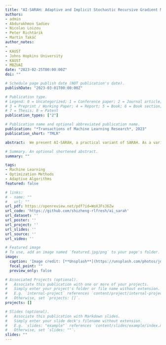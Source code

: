 ```yaml
---
title: "AI-SARAH: Adaptive and Implicit Stochastic Recursive Gradient Methods"
authors:
- admin
- Abdurakhmon Sadiev
- Nicolas Loizou
- Peter Richtárik
- Martin Takáč
author_notes:
- 
- KAUST
- Johns Hopkins University
- KAUST
- MBZUAI
date: "2023-02-25T00:00:00Z"
doi: ""

# Schedule page publish date (NOT publication's date).
publishDate: "2023-03-01T00:00:00Z"

# Publication type.
# Legend: 0 = Uncategorized; 1 = Conference paper; 2 = Journal article;
# 3 = Preprint / Working Paper; 4 = Report; 5 = Book; 6 = Book section;
# 7 = Thesis; 8 = Patent
publication_types: ["2"]

# Publication name and optional abbreviated publication name.
publication: "*Transactions of Machine Learning Research*, 2023"
publication_short: "TMLR"

abstract:  We present AI-SARAH, a practical variant of SARAH. As a variant of SARAH, this algorithm employs the stochastic recursive gradient yet adjusts step-size based on local geometry. AI-SARAH implicitly computes step-size and efficiently estimates local Lipschitz smoothness of stochastic functions. It is fully adaptive, tune-free, straightforward to implement, and computationally efficient. We provide technical insight and intuitive illustrations on its design and convergence. We conduct extensive empirical analysis and demonstrate its strong performance compared with its classical counterparts and other state-of-the-art first-order methods in solving convex machine learning problems.

# Summary. An optional shortened abstract.
summary: ""

tags:
- Machine Learning
- Optimization Methods
- Adaptive Algorithms
featured: false

# links:
# - name: ""
#   url: ""
url_pdf: https://openreview.net/pdf?id=WoXJFsJ6Zw
url_code: 'https://github.com/shizheng-rlfresh/ai_sarah'
url_dataset: ''
url_poster: ''
url_project: ''
url_slides: ''
url_source: ''
url_video: ''

# Featured image
# To use, add an image named `featured.jpg/png` to your page's folder. 
image:
  caption: 'Image credit: [**Unsplash**](https://unsplash.com/photos/jdD8gXaTZsc)'
  focal_point: ""
  preview_only: false

# Associated Projects (optional).
#   Associate this publication with one or more of your projects.
#   Simply enter your project's folder or file name without extension.
#   E.g. `internal-project` references `content/project/internal-project/index.md`.
#   Otherwise, set `projects: []`.
projects: []

# Slides (optional).
#   Associate this publication with Markdown slides.
#   Simply enter your slide deck's filename without extension.
#   E.g. `slides: "example"` references `content/slides/example/index.md`.
#   Otherwise, set `slides: ""`.
slides: ""
---
```


<!-- {{% callout note %}}
Click the *Cite* button above to demo the feature to enable visitors to import publication metadata into their reference management software.
{{% /callout %}}

{{% callout note %}}
Create your slides in Markdown - click the *Slides* button to check out the example.
{{% /callout %}}

Supplementary notes can be added here, including [code, math, and images](https://wowchemy.com/docs/writing-markdown-latex/). -->
